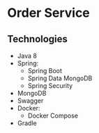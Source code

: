 # Order Service

## Technologies

- Java 8
- Spring:
    - Spring Boot
    - Spring Data MongoDB
    - Spring Security
- MongoDB
- Swagger
- Docker:
    - Docker Compose
- Gradle